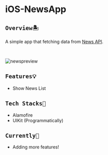 # iOS-NewsApp

## `Overview🏝` 
A simple app that fetching data from [News API](https://newsapi.org/).

<br> 

![newspreview](https://github.com/Jevania/iOS-newsApp/assets/70984049/19ca993a-0115-461d-b471-91ee4b96ed6f)

## `Features💡`
* Show News List

## `Tech Stacks🔧`
- Alamofire
- UIKit (Programmatically)

## `Currently🎯`
- Adding more features!
